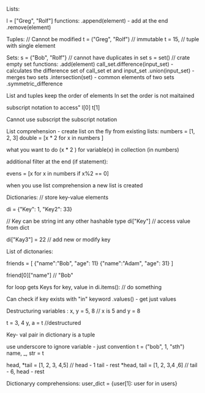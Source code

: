 Lists: 

l = ["Greg", "Rolf"]
functions: 
.append(element) - add at the end 
.remove(element)

Tuples: // Cannot be modified 
t = ("Greg", "Rolf") // immutable 
t = 15, // tuple with single element

Sets:
s = {"Bob", "Rolf"} // cannot have duplicates in set
s = set() // crate empty set 
functions: 
.add(element)
call_set.difference(input_set) - calculates the difference set of call_set et and input_set
.union(input_set) - merges two sets 
.intersection(set) - common elements of two sets 
.symmetric_difference

List and tuples keep the order of elements
In set the order is not maitained 

subscript notation to access" 
l[0]
t[1]

Cannot use subscript the subscript notation 

List comprehension - create list on the fly from existing lists: 
numbers = [1, 2, 3]
double = [x * 2 for x in numbers ]

what you want to do (x * 2 ) for variable(x) in collection (in numbers)

additional filter at the end (if statement): 

evens = [x for x in numbers if x%2 == 0]

when you use list comprehension a new list is created 

Dictionaries:  // store key-value elements 

di = {"Key": 1, "Key2": 33}

// Key can be string int any other hashable type 
di["Key"] // access value from dict 

di["Kay3"] = 22 // add new or modify key 

List of dictonaries: 

friends = [
	{"name":"Bob", "age": 11} 
	{"name":"Adam", "age": 31}
]

friend[0]["name"] // "Bob"

for loop gets Keys 
for key, value in di.items(): 
	// do something
	
Can check if key exists with "in" keyword
.values() - get just values 

Destructuring variables : 
x, y = 5, 8 // x is 5 and y = 8

t = 3, 4
y, a = t //destructured

Key- val pair in dictionary is a tuple 

use underscore to ignore variable - just convention 
t = ("bob", 1, "sth")
name, _, str = t

head, *tail = [1, 2, 3, 4,5] // head - 1 tail - rest
*head, tail = [1, 2, 3,4 ,6] // tail - 6, head -  rest 


Dictionaryy comprehensions: 
user_dict = {user[1]: user for in users}